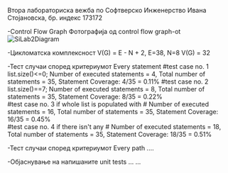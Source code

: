  Втора лабораториска вежба по Софтверско Инженерство
 Ивана Стојановска, бр. индекс 173172
 
-Control Flow Graph
Фотографија од control flow graph-ot
![SiLab2Diagram](https://user-images.githubusercontent.com/49729430/171286624-21c1ea57-03e9-47c8-8cf3-5e8303887a31.png)


-Цикломатска комплексност
V(G) = E - N + 2, E=38, N=8 V(G) = 32

-Тест случаи според критериумот Every statement
#test case no. 1
   list.size()<=0;
   Number of executed statements = 4, 
   Total number of statements = 35,
   Statement Coverage: 4/35 = 0.11%
#test case no. 2
   list.size()==7;
   Number of executed statements = 8, 
   Total number of statements = 35,
   Statement Coverage: 8/35 = 0.22%   
#test case no. 3
   if whole list is populated with #
   Number of executed statements = 16, 
   Total number of statements = 35,
   Statement Coverage: 16/35 = 0.45%  
#test case no. 4
   if there isn't any #
   Number of executed statements = 18, 
   Total number of statements = 35,
   Statement Coverage: 18/35 = 0.51%  


-Тест случаи според критериумот Every path
....

-Објаснување на напишаните unit tests
... ...
